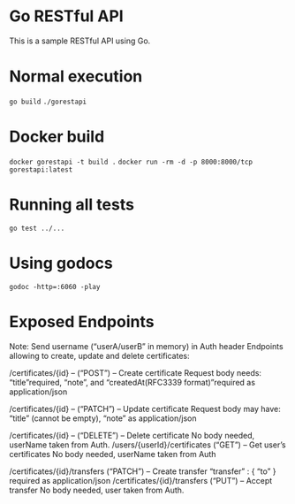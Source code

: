 # Go RESTful API

This is a sample RESTful API using Go.

# Normal execution

`go build`
`./gorestapi`

# Docker build

`docker gorestapi -t build .`
`docker run -rm -d -p 8000:8000/tcp gorestapi:latest`

# Running all tests
`go test ../...`

# Using godocs
`godoc -http=:6060 -play`

# Exposed Endpoints

Note: Send username (“userA/userB” in memory) in Auth header
Endpoints allowing to create, update and delete certificates:

/certificates/{id} – (“POST”) – Create certificate
Request body needs:
“title”required, “note”, and “createdAt(RFC3339 format)”required
as application/json

/certificates/{id} – (“PATCH”) – Update certificate
Request body may have:
“title” (cannot be empty), “note”
as application/json

/certificates/{id} – (“DELETE”) – Delete certificate
No body needed, userName taken from Auth.
/users/{userId}/certificates (“GET”) – Get user’s certificates
No body needed, userName taken from Auth

/certificates/{id}/transfers (“PATCH”) – Create transfer
“transfer” : { “to” } required
as application/json
/certificates/{id}/transfers (“PUT”) – Accept transfer
No body needed, user taken from Auth.
